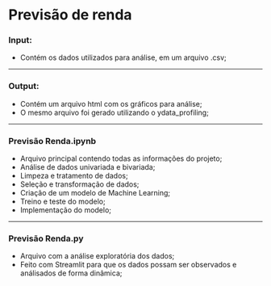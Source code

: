 # Previsão de renda

### Input:

- Contém os dados utilizados para análise, em um arquivo .csv;

---

### Output:

- Contém um arquivo html com os gráficos para análise;
- O mesmo arquivo foi gerado utilizando o ydata_profiling;

---

### Previsão Renda.ipynb

- Arquivo principal contendo todas as informações do projeto;
- Análise de dados univariada e bivariada;
- Limpeza e tratamento de dados;
- Seleção e transformação de dados;
- Criação de um modelo de Machine Learning;
- Treino e teste do modelo;
- Implementação do modelo;

---
 
### Previsão Renda.py

- Arquivo com a análise exploratória dos dados;
- Feito com Streamlit para que os dados possam ser observados e análisados de forma dinâmica;
